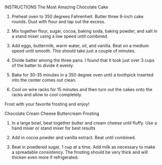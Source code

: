 INSTRUCTIONS
The Most Amazing Chocolate Cake

1) Preheat oven to 350 degrees Fahrenheit. Butter three 9-inch cake rounds. Dust with flour and tap out the excess.

2) Mix together flour, sugar, cocoa, baking soda, baking powder, and salt in a stand mixer using a low speed until combined.

3) Add eggs, buttermilk, warm water, oil, and vanilla. Beat on a medium speed until smooth. This should take just a couple of minutes.

4) Divide batter among the three pans. I found that it took just over 3 cups of the batter to divide it evenly.

5) Bake for 30-35 minutes in a 350 degree oven until a toothpick inserted into the center comes out clean.

6) Cool on wire racks for 15 minutes and then turn out the cakes onto the racks and allow to cool completely.

Frost with your favorite frosting and enjoy!

Chocolate Cream Cheese Buttercream Frosting

1) In a large bowl, beat together butter and cream cheese until fluffy. Use a hand mixer or stand mixer for best results

2) Add in cocoa powder and vanilla extract. Beat until combined.

3) Beat in powdered sugar, 1 cup at a time. Add milk as necessary to make a spreadable consistency. The frosting should be very thick and will thicken even more if refrigerated.